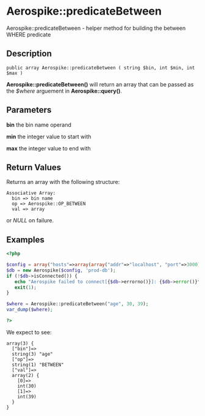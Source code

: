 
# Aerospike::predicateBetween

Aerospike::predicateBetween - helper method for building the between WHERE
predicate

## Description

```
public array Aerospike::predicateBetween ( string $bin, int $min, int $max )
```

**Aerospike::predicateBetween()** will return an array that can be passed as the
*$where* arguement in **Aerospike::query()**.

## Parameters

**bin** the bin name operand

**min** the integer value to start with

**max** the integer value to end with

## Return Values

Returns an array with the following structure:
```
Associative Array:
  bin => bin name
  op => Aerospike::OP_BETWEEN
  val => array
```
or *NULL* on failure.

## Examples

```php
<?php

$config = array("hosts"=>array(array("addr"=>"localhost", "port"=>3000)));
$db = new Aerospike($config, 'prod-db');
if (!$db->isConnected()) {
   echo "Aerospike failed to connect[{$db->errorno()}]: {$db->error()}\n";
   exit(1);
}

$where = Aerospike::predicateBetween("age", 30, 39);
var_dump($where);

?>
```

We expect to see:

```
array(3) {
  ["bin"]=>
  string(3) "age"
  ["op"]=>
  string(1) "BETWEEN"
  ["val"]=>
  array(2) {
    [0]=>
    int(30)
    [1]=>
    int(39)
  }
}
```


